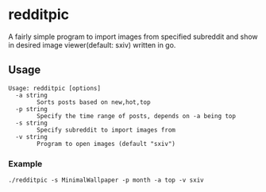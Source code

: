 # redditpic #
A fairly simple program to import images from specified subreddit and show in desired image viewer(default: sxiv) written in go. 

## Usage ##
```
Usage: redditpic [options]
  -a string
    	Sorts posts based on new,hot,top
  -p string
    	Specify the time range of posts, depends on -a being top
  -s string
    	Specify subreddit to import images from
  -v string
    	Program to open images (default "sxiv")
```

### Example ###
`./redditpic -s MinimalWallpaper -p month -a top -v sxiv`
